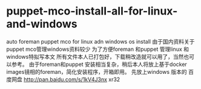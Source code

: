 # puppet-mco-install-all-for-linux-and-windows
auto foreman puppet mco for  linux adn windows os install 
由于国内资料关于puppet mco管理windows资料较少
为了方便foreman 和puppet 管理linux 和windows特拟写本文
所有文件本人已打包好，下载稍改造就可以用了，当然也可以参考。
由于foreman和puppet 安装相当复杂，稍后本人将放上基于docker images镜相的foreman，简化安装程序，开箱即用。
先放上windows 版本的
百度网盘
http://pan.baidu.com/s/1kV4J3nx
xr32
